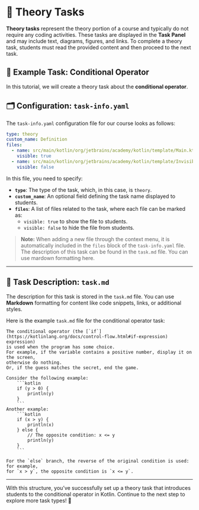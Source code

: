 # 📘 Theory Tasks

**Theory tasks** represent the theory portion of a course and typically do not require any coding activities.
These tasks are displayed in the **Task Panel** and may include text, diagrams, figures, and links.
To complete a theory task, students must read the provided content and then proceed to the next task.

## 🔧 Example Task: Conditional Operator

In this tutorial, we will create a theory task about the **conditional operator**.

## 🗂️ Configuration: `task-info.yaml`

The `task-info.yaml` configuration file for our course looks as follows:

```yaml
type: theory
custom_name: Definition
files:
  - name: src/main/kotlin/org/jetbrains/academy/kotlin/template/Main.kt
    visible: true
  - name: src/main/kotlin/org/jetbrains/academy/kotlin/template/InvisibleFile.kt
    visible: false
```

In this file, you need to specify:
- **`type`**: The type of the task, which, in this case, is `theory`.
- **`custom_name`**: An optional field defining the task name displayed to students.
- **`files`**: A list of files related to the task, where each file can be marked as:
    - `visible: true` to show the file to students.
    - `visible: false` to hide the file from students.

> **Note:** When adding a new file through the context menu, it is automatically included in the `files` block of the `task-info.yaml` file.
The description of this task can be found in the `task.md` file. You can use mardown formatting here.

---


## 📝 Task Description: `task.md`

The description for this task is stored in the `task.md` file.
You can use **Markdown** formatting for content like code snippets, links, or additional styles.

Here is the example `task.md` file for the conditional operator task:

```text
The conditional operator (the [`if`](https://kotlinlang.org/docs/control-flow.html#if-expression) expression)
is used when the program has some choice.
For example, if the variable contains a positive number, display it on the screen,
otherwise do nothing.
Or, if the guess matches the secret, end the game.

Consider the following example:
    ```kotlin
    if (y > 0) {
        println(y)
    }
    ```
Another example:
    ```kotlin
    if (x > y) {
        println(x)
    } else {
        // The opposite condition: x <= y
        println(y)
    }
    ```

For the `else` branch, the reverse of the original condition is used: for example,
for `x > y`, the opposite condition is `x <= y`.
```

---

With this structure, you’ve successfully set up a theory task that introduces students
to the conditional operator in Kotlin. Continue to the next step to explore more task types! 🚀   
